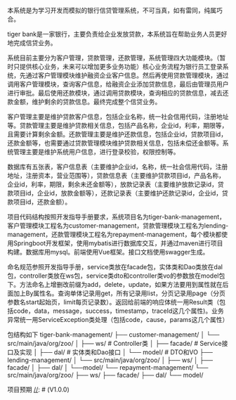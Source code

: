 本系统是为学习开发而模拟的银行信贷管理系统，不可当真，如有雷同，纯属巧合。



tiger bank是一家银行，主要负责给企业发放贷款，本系统旨在帮助业务人员更好地完成信贷业务。

系统目前主要分为客户管理，贷款管理，还款管理，系统管理四大功能模块。（暂时只提供核心业务，未来可以增加更多业务功能）核心业务流程为银行员工登录系统，先通过客户管理模块维护融资企业客户信息。然后再使用贷款管理模块，通过调用客户管理模块，查询客户信息，给融资企业添加贷款信息，最后由管理员用户进行审批。最后使用还款模块，通过调用贷款模块，查询相应的贷款信息，减去还款金额，维护剩余的贷款信息。最终完成整个信贷业务。

客户管理主要是维护贷款客户信息，包括企业名称，统一社会信用代码，注册地址等。贷款管理主要是维护贷款相关信息，包括产品名称，企业id，利率，期限等，且需要计算剩余金额。还款管理主要是维护还款信息，包括企业id，贷款项目id，还款金额等，也需要通过贷款管理模块维护贷款相关信息，包括未偿还金额等。系统管理主要是维护系统用户信息，进行登录校验，权限控制等。

数据库有五张表，客户信息表（主要维护企业id，名称，统一社会信用代码，注册地址，注册资本，营业范围等），贷款信息表（主要维护贷款项目id，产品名称，企业id，利率，期限，剩余未还金额等），放款记录表（主要维护放款记录id，贷款项目id，企业id，放款金额等），还款记录表（主要维护还款记录id，企业id，贷款项目id，还款金额）。

项目代码结构按照开发指导手册要求，系统项目名为tiger-bank-management，客户管理模块工程名为customer-management，贷款管理模块工程名为lending-management，还款管理模块工程名为repayment-management，每个模块都使用Springboot开发框架，使用mybatis进行数据库交互，并通过maven进行项目构建。数据库用mysql。前端使用Vue框架。接口文档使用swagger生成。

命名规范参照开发指导手册，service类放在facade包，实体类和Dao类放在dal包，controller类放在ws包，service类dto和controller类vo的参数放在model包下。方法命名上增删改前缀为add，delete，update，如果方法要用到属性就在后面加上By属性名。查询单体记录用get，所有记录用list，分页记录用page（分页参数名start起始页，limit每页记录数）。返回给前端的响应体统一用Result类（包括code，data，message，success，timestamp，traceId这几个属性)。业务异常统一用ServiceException类处理（包括code，cause，params这几个属性）

包结构如下
tiger-bank-management/
├── customer-management/
│   └── src/main/java/org/zoo/
│       ├── ws/             # Controller类
│       ├── facade/         # Service接口及实现
│       ├── dal/            # 实体类和Dao接口
│       └── model/          # DTO和VO
├── lending-management/
│   └── src/main/java/org/zoo/
│       ├── ws/
│       ├── facade/
│       ├── dal/
│       └──model/
└── repayment-management/
    └── src/main/java/org/zoo/
        ├── ws/
        ├── facade/
        ├── dal/
        └── model/

项目预期
[//]: # (V1.0.0)

[//]: #
[//]: # (单体项目，功能模块分为三个module，共用一个父工程启动类。)

[//]: # (V2.0.0)

[//]: #
[//]: # (微服务项目，每个功能模块为一个单独的服务并可以部署到不同的物理机上，通过微服务组件进行交互。另外项目是微服务架构，因此采用了Spring Cloud框架和Eureka服务注册发现组件，openFeign服务调用组件，nacos服务配置中心等组件。)

